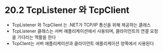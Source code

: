 # 20.2 TcpListener 와 TcpClient
* TcpListener 와 TcpClient 는 .NET가 TCP/IP 통신을 위해 제공하는 클래스
* TcpListener 클래스는  서버 애플리케이션에서 사용되며, 클라이언트의 연결 요청을 기다리는 역활을 한다
* TcpClent는 서버 애플리케이션과 클라이언트 애플리케이션 양쪽에서 사용된다 

